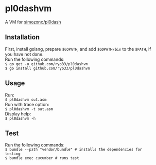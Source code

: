 # pl0dashvm
A VM for [simozono/pl0dash](https://github.com/simozono/pl0dash)

## Installation
First, install golang, prepare `$GOPATH`, and add `$GOPATH/bin` to the `$PATH`, if you have not done.  
Run the following commands:  
`$ go get -u github.com/ryo33/pl0dashvm`  
`$ go install github.com/ryo33/pl0dashvm`  

## Usage
Run:  
`$ pl0dashvm out.asm`  
Run with trace option:  
`$ pl0dashvm -t out.asm`  
Display help:  
`$ pl0dashvm -h`  

## Test
Run the following commands:  
`$ bundle --path "vendor/bundle" # installs the dependencies for testing`  
`$ bundle exec cucumber # runs test`  
